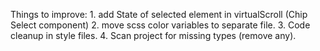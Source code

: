 Things to improve:
    1. add State of selected element in virtualScroll (Chip Select component)
    2. move scss color variables to separate file.
    3. Code cleanup in style files.
    4. Scan project for missing types (remove any).
